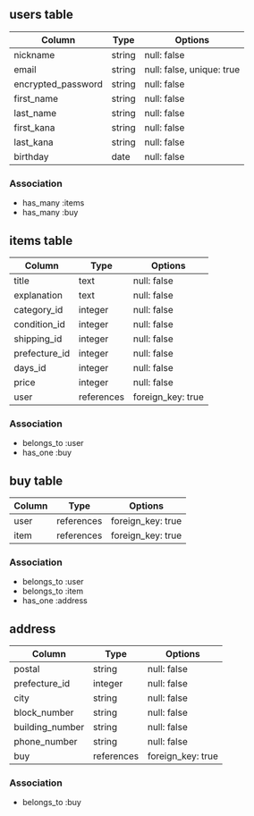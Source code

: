 ## users table

|Column    |Type  |Options    |
|----------|------|-----------|
|nickname  |string|null: false|
|email     |string|null: false, unique: true|
|encrypted_password|string|null: false|
|first_name|string|null: false|
|last_name |string|null: false|
|first_kana|string|null: false|
|last_kana |string|null: false|
|birthday  |date  |null: false|


### Association

* has_many :items
* has_many :buy

## items table

|Column     |Type      |Options    |
|-----------|----------|-----------|
|title      |text      |null: false|
|explanation|text      |null: false|
|category_id|integer   |null: false|
|condition_id|integer  |null: false|
|shipping_id|integer   |null: false|
|prefecture_id|integer   |null: false|
|days_id    |integer   |null: false|
|price      |integer   |null: false|
|user       |references|foreign_key: true|

### Association

- belongs_to :user
- has_one    :buy

## buy table

|Column|Type      |Options          |
|------|----------|-----------------|
|user  |references|foreign_key: true|
|item  |references|foreign_key: true|

### Association

- belongs_to :user
- belongs_to :item
- has_one    :address

## address

|Column      |Type  |Options    |
|------------|------|-----------|
|postal      |string|null: false|
|prefecture_id|integer|null: false|
|city        |string|null: false|
|block_number|string|null: false|
|building_number|string|null: false|
|phone_number|string|null: false|
|buy         |references|foreign_key: true|

### Association

- belongs_to :buy